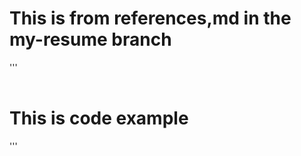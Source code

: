 
# This is from references,md in the my-resume branch

'''
<html>
  <header>
    
  </header>
  <body>
    <h1>This is code example</h1>
  </body>
</html> 
'''

